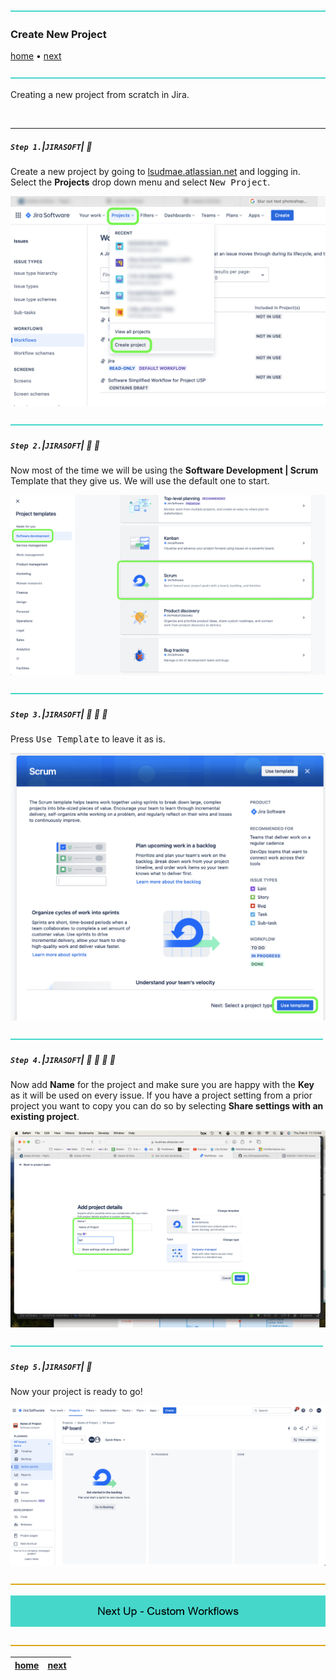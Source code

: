 ![](../images/line3.png)

### Create New Project

[home](../README.md#user-content-jira-software) • [next](../workflows/README.md#user-content-custom-workflows)</sub>

![](../images/line3.png)

Creating a new project from scratch in Jira.

<br>

---

##### `Step 1.`\|`JIRASOFT`| :small_blue_diamond:

Create a new project by going to [lsudmae.atlassian.net](https://lsudmae.atlassian.net) and logging in.  Select the **Projects** drop down menu and select <kbd>New Project</kbd>.
 
![add new project](images/CreateNewProject.png)

![](../images/line2.png)

##### `Step 2.`\|`JIRASOFT`| :small_blue_diamond: :small_blue_diamond: 

Now most of the time we will be using the **Software Development | Scrum** Template that they give us.  We will use the default one to start.

![pick the scrum template](images/ScrumTemplate.png)

![](../images/line2.png)

##### `Step 3.`\|`JIRASOFT`| :small_blue_diamond: :small_blue_diamond: :small_blue_diamond:

Press <kbd>Use Template</kbd> to leave it as is.

![move to next screen](images/UseTemplate.png)

![](../images/line2.png)

##### `Step 4.`\|`JIRASOFT`| :small_blue_diamond: :small_blue_diamond: :small_blue_diamond: :small_blue_diamond:

Now add **Name** for the project and make sure you are happy with the **Key** as it will be used on every issue.  If you have a project setting from a prior project you want to copy you can do so by selecting **Share settings with an existing project**. 

![add project details](images/AddProjectDetails.png)

![](../images/line2.png)

##### `Step 5.`\|`JIRASOFT`| :small_orange_diamond:

Now your project is ready to go!

![alt_text](images/ProjectReadyToGo.png)

![](../images/line.png)

<!-- <img src="https://via.placeholder.com/1000x100/45D7CA/000000/?text=Next Up - Custom Workflows"> -->

![next up - ](images/banner.png)

![](../images/line.png)

[home](../README.md#user-content-jira-software) | [next](../workflows/README.md#user-content-custom-workflows)|
|---|---|
